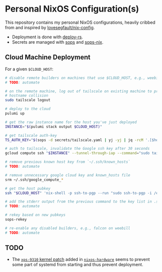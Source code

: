 # Personal NixOS Configuration(s)

This repository contains my personal NixOS configurations, heavily cribbed from
and inspired by [lovesegfault/nix-config](https://github.com/lovesegfault/nix-config).

- Deployment is done with [deploy-rs](https://github.com/serokell/deploy-rs).
- Secrets are managed with [sops](https://github.com/mozilla/sops) and
  [sops-nix](https://github.com/Mic92/sops-nix).

## Cloud Machine Deployment

For a given `$CLOUD_HOST`:

```sh
# disable remote builders on machines that use $CLOUD_HOST, e.g., weebill uses falcon
# TODO: automate

# on the remote machine, log out of tailscale on existing machine to prevent
# hostname collision
sudo tailscale logout

# deploy to the cloud
pulumi up

# get the raw instance name for the host you've just deployed
INSTANCE="$(pulumi stack output $CLOUD_HOST)"

# get tailscale auth-key
TS_AUTH_KEY="$(sops -d secrets/tailscale.yaml | yj -yj | jq -rcM '.[$host]' --arg host "$CLOUD_HOST")"

# auth to tailscale, invalidate the Google ssh key after 30 seconds
gcloud compute ssh "$INSTANCE" --tunnel-through-iap --command="sudo tailscale up --auth-key=$TS_AUTH_KEY" --ssh-key-expire-after=30s

# remove previous known host key from `~/.ssh/known_hosts`
# TODO: automate

# remove unnecessary google cloud key and known_hosts file
srm ~/.ssh/google_compute_*

# get the host pubkey
ssh "$CLOUD_HOST" 'nix-shell -p ssh-to-pgp --run "sudo ssh-to-pgp -i /etc/ssh/ssh_host_rsa_key"' 1> "keys/hosts/$CLOUD_HOST.asc"

# add the stderr output from the previous command to the key list in .sops.yaml
# TODO: automate

# rekey based on new pubkeys
sops-rekey

# re-enable any disabled builders, e.g., falcon on weebill
# TODO: automate
```

## TODO

- The [`xps-9310` kernel
  patch](https://github.com/NixOS/nixos-hardware/blob/master/dell/xps/13-9310/default.nix#L9-L20)
  added in [`nixos-hardware`](https://github.com/NixOS/nixos-hardware) seems to
  prevent some part of systemd from starting and thus prevent deployment.
